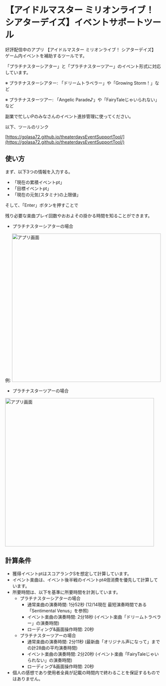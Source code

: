 # 【アイドルマスター ミリオンライブ！ シアターデイズ】イベントサポートツール

好評配信中のアプリ 【アイドルマスター ミリオンライブ！ シアターデイズ】 ゲーム内イベントを補助するツールです。

「プラチナスターシアター」と「プラチナスターツアー」のイベント形式に対応しています。

※ プラチナスターシアター: 「ドリームトラベラー」や「Growing Storm！」など

※ プラチナスターツアー: 「Angelic Parade♪」や「FairyTaleじゃいられない」など

副業で忙しいPのみなさんのイベント進捗管理に使ってください。

以下、ツールのリンク

[https://golasa72.github.io/theaterdaysEventSupportTool/](https://golasa72.github.io/theaterdaysEventSupportTool/)

## 使い方

まず、以下3つの情報を入力する。
- 「現在の累積イベントpt」
- 「目標イベントpt」
- 「現在の元気(スタミナ)の上限値」

そして、「Enter」ボタンを押すことで

残り必要な楽曲プレイ回数やおおよその掛かる時間を知ることができます。

* プラチナスターシアターの場合

例: <img width="480" alt="アプリ画面" src="https://i.imgur.com/XEdcZhk.png">

* プラチナスターツアーの場合

<img width="480" alt="アプリ画面" src="https://i.imgur.com/A97NeNn.png"  title="プラチナスターツアーの場合">

## 計算条件

* 獲得イベントptはスコアランクSを想定して計算しています。
* イベント楽曲は、イベント後半戦のイベントpt4倍消費を優先して計算しています。
* 所要時間は、以下を基準に所要時間を計測しています。
	* プラチナスターシアターの場合
		* 通常楽曲の演奏時間: 1分52秒 (12/14現在 最短演奏時間である「Sentimental Venus」を参照)
		* イベント楽曲の演奏時間: 2分18秒 (イベント楽曲「ドリームトラベラー」の演奏時間)
		* ローディング&画面操作時間: 20秒
	* プラチナスターツアーの場合
		* 通常楽曲の演奏時間: 2分11秒 (最新曲「オリジナル声になって」までの計28曲の平均演奏時間)
		* イベント楽曲の演奏時間: 2分20秒 (イベント楽曲「FairyTaleじゃいられない」の演奏時間)
		* ローディング&画面操作時間: 20秒
* 個人の感想であり使用者全員が記載の時間内で終わることを保証するものではありません。